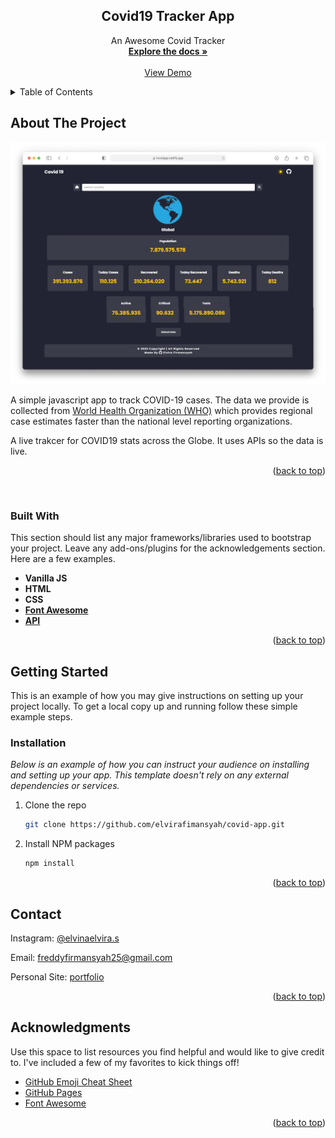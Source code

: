 <div id="top"></div>

<!-- PROJECT LOGO -->
<div align="center">
  

  <h2 align="center">Covid19 Tracker App</h2>

  <p align="center">
    An Awesome Covid Tracker 
    <br />
    <a href="https://github.com/elvirafimansyah/covid-app"><strong>Explore the docs »</strong></a>
    <br />
    <br />
    <a href="https://kovidapp.netlify.app/">View Demo</a>
    
  </p>
  
</div>

<!-- TABLE OF CONTENTS -->
<details>
  <summary>Table of Contents</summary>
  <ol>
    <li>
      <a href="#about-the-project">About The Project</a>
      <ul>
        <li><a href="#built-with">Built With</a></li>
      </ul>
    </li>
    <li>
      <a href="#getting-started">Getting Started</a>
      <ul>
        <li><a href="#installation">Installation</a></li>
      </ul>
    </li>
    <li><a href="#contact">Contact</a></li>
    <li><a href="#acknowledgments">Acknowledgments</a></li>
  </ol>
</details>


<!-- ABOUT THE PROJECT -->
## About The Project

<img src="public/img/covid.png">

A simple javascript app to track COVID-19 cases. The data we provide is collected from [World Health Organization (WHO)](https://www.who.int/) which provides regional case estimates faster than the national level reporting organizations.

A live trakcer for COVID19 stats across the Globe. It uses APIs so the data is live.

<p align="right">(<a href="#top">back to top</a>)</p>



<br/>

### Built With

This section should list any major frameworks/libraries used to bootstrap your project. Leave any add-ons/plugins for the acknowledgements section. Here are a few examples.

* __Vanilla JS__
* __HTML__
* __CSS__
* __[Font Awesome](https://fontawesome.com/)__
* __[API](https://disease.sh/)__

<p align="right">(<a href="#top">back to top</a>)</p>


<!-- GETTING STARTED -->
## Getting Started

This is an example of how you may give instructions on setting up your project locally.
To get a local copy up and running follow these simple example steps.


### Installation

_Below is an example of how you can instruct your audience on installing and setting up your app. This template doesn't rely on any external dependencies or services._

1. Clone the repo
   ```sh
   git clone https://github.com/elvirafimansyah/covid-app.git
   ```
2. Install NPM packages
   ```sh
   npm install
   ```


<p align="right">(<a href="#top">back to top</a>)</p>


<!-- CONTACT -->
## Contact

Instagram:  [@elvinaelvira.s](https://www.instagram.com/elvinaelvira.s/) 

Email: [freddyfirmansyah25@gmail.com](https://mail.google.com/mail/u/0/?fs=1&tf=cm&to=freddyfirmansyah25@gmail.com)

Personal Site: [portfolio](https://elvira.elvinaf.xyz/)

<p align="right">(<a href="#top">back to top</a>)</p>

<!-- ACKNOWLEDGMENTS -->
## Acknowledgments

Use this space to list resources you find helpful and would like to give credit to. I've included a few of my favorites to kick things off!

* [GitHub Emoji Cheat Sheet](https://www.webpagefx.com/tools/emoji-cheat-sheet)
* [GitHub Pages](https://pages.github.com)
* [Font Awesome](https://fontawesome.com)

<p align="right">(<a href="#top">back to top</a>)</p>